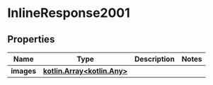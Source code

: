
# InlineResponse2001

## Properties
Name | Type | Description | Notes
------------ | ------------- | ------------- | -------------
**images** | [**kotlin.Array&lt;kotlin.Any&gt;**](kotlin.Any.md) |  | 



